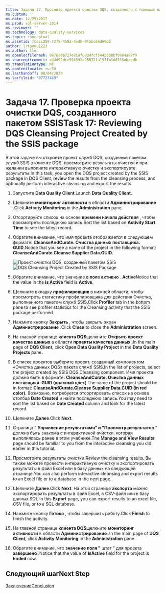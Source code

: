 ```yaml
---
title: Задача 17. Просмотр проекта очистки DQS, созданного с помощью пакета служб SSIS | Документация Майкрософт
ms.custom: ''
ms.date: 12/29/2017
ms.prod: sql-server-2014
ms.reviewer: ''
ms.technology: data-quality-services
ms.topic: conceptual
ms.assetid: fc6cc258-72f5-4593-8edb-9f5bc66de9db
author: lrtoyou1223
ms.author: lle
ms.openlocfilehash: 0876a0b727e810f8834fcf5445958bf9884a87f9
ms.sourcegitcommit: ad4d92dce894592a259721a1571b1d8736abacdb
ms.translationtype: MT
ms.contentlocale: ru-RU
ms.lasthandoff: 08/04/2020
ms.locfileid: "87727489"
---
```

# <a name="task-17-reviewing-dqs-cleansing-project-created-by-the-ssis-package"></a><span data-ttu-id="1f8ea-102">Задача 17. Проверка проекта очистки DQS, созданного пакетом SSIS</span><span class="sxs-lookup"><span data-stu-id="1f8ea-102">Task 17: Reviewing DQS Cleansing Project Created by the SSIS package</span></span>
  <span data-ttu-id="1f8ea-103">В этой задаче вы откроете проект служб DQS, созданный пакетом служб SSIS в клиенте DQS, просмотрите результаты очистки и при желании выполните интерактивную очистку и экспортируете результаты.</span><span class="sxs-lookup"><span data-stu-id="1f8ea-103">In this task, you open the DQS project created by the SSIS package in DQS Client, review the results from the cleansing process, and optionally perform interactive cleansing and export the results.</span></span>  
  
1.  <span data-ttu-id="1f8ea-104">Запустите **Data Quality Client**.</span><span class="sxs-lookup"><span data-stu-id="1f8ea-104">Launch **Data Quality Client**.</span></span>  
  
2.  <span data-ttu-id="1f8ea-105">Щелкните **мониторинг активности** в области **Администрирование** .</span><span class="sxs-lookup"><span data-stu-id="1f8ea-105">Click **Activity Monitoring** in the **Administration** pane.</span></span>  
  
3.  <span data-ttu-id="1f8ea-106">Отсортируйте список на основе **времени начала действия** , чтобы просмотреть последнюю запись.</span><span class="sxs-lookup"><span data-stu-id="1f8ea-106">Sort the list based on **Activity Start Time** to see the latest record.</span></span>  
  
4.  <span data-ttu-id="1f8ea-107">Обратите внимание, что имя проекта отображается в следующем формате: **CleanseAndCurate. Очистка данных поставщика. GUID**.</span><span class="sxs-lookup"><span data-stu-id="1f8ea-107">Notice that you see a name of the project in the following format: **CleanseAndCurate.Cleanse Supplier Data.GUID**.</span></span>  
  
     <span data-ttu-id="1f8ea-108">![Проект очистки DQS, созданный пакетом SSIS](../../2014/tutorials/media/et-reviewingdqscpcreatedbythessispackage.jpg "Проект очистки DQS, созданный пакетом SSIS")</span><span class="sxs-lookup"><span data-stu-id="1f8ea-108">![DQS Cleansing Project Created by SSIS Package](../../2014/tutorials/media/et-reviewingdqscpcreatedbythessispackage.jpg "DQS Cleansing Project Created by SSIS Package")</span></span>  
  
5.  <span data-ttu-id="1f8ea-109">Обратите внимание, что значение **в поле активно** . **Active**</span><span class="sxs-lookup"><span data-stu-id="1f8ea-109">Notice that the value in the **Is Active** field is **Active**.</span></span>  
  
6.  <span data-ttu-id="1f8ea-110">Щелкните вкладку **профилировщик** в нижней области, чтобы просмотреть статистику профилировщика для действия Очистка, выполненного пакетом служб SSIS.</span><span class="sxs-lookup"><span data-stu-id="1f8ea-110">Click **Profiler** tab in the bottom pane to see profiler statistics for the Cleansing activity that the SSIS package performed.</span></span>  
  
7.  <span data-ttu-id="1f8ea-111">Нажмите кнопку **Закрыть** , чтобы закрыть экран **Администрирование** .</span><span class="sxs-lookup"><span data-stu-id="1f8ea-111">Click **Close** to close the **Administration** screen.</span></span>  
  
8.  <span data-ttu-id="1f8ea-112">На главной странице **клиента DQS**щелкните **Открыть проект качества данных** в области **проекты качества данных** .</span><span class="sxs-lookup"><span data-stu-id="1f8ea-112">In the main page of **DQS Client**, click **Open Data Quality Project** in the **Data Quality Projects** pane.</span></span>  
  
9. <span data-ttu-id="1f8ea-113">В списке проектов выберите проект, созданный компонентом «Очистка данных DQS» пакета служб SSIS.</span><span class="sxs-lookup"><span data-stu-id="1f8ea-113">In the list of projects, select the project created by SSIS DQS Cleansing component.</span></span> <span data-ttu-id="1f8ea-114">Имя проекта должно быть в формате: **CleanseAndCurate. Очистка данных поставщика. GUID (красный цвет)**.</span><span class="sxs-lookup"><span data-stu-id="1f8ea-114">The name of the project should be in format:  **CleanseAndCurate.Cleanse Supplier Data.GUID (in red color)**.</span></span> <span data-ttu-id="1f8ea-115">Возможно, потребуется отсортировать список на основе столбца **Date Created** и найти последнюю запись.</span><span class="sxs-lookup"><span data-stu-id="1f8ea-115">You may need to sort the list based on **Date Created** column and look for the latest record.</span></span>  
  
10. <span data-ttu-id="1f8ea-116">Щелкните **Далее**.</span><span class="sxs-lookup"><span data-stu-id="1f8ea-116">Click **Next**.</span></span>  
  
11. <span data-ttu-id="1f8ea-117">Страница " **Управление результатами" и "Просмотр результатов** " должна быть знакома с интерактивной очистки, которая выполнялась ранее в этом учебнике.</span><span class="sxs-lookup"><span data-stu-id="1f8ea-117">The **Manage and View Results** page should be familiar to you from the interactive cleansing you did earlier in this tutorial.</span></span>  
  
12. <span data-ttu-id="1f8ea-118">Просмотрите результаты очистки.</span><span class="sxs-lookup"><span data-stu-id="1f8ea-118">Review the cleansing results.</span></span> <span data-ttu-id="1f8ea-119">Вы также можете провести интерактивную очистку и экспортировать результаты в файл Excel или в базу данных на следующей странице.</span><span class="sxs-lookup"><span data-stu-id="1f8ea-119">You can also perform interactive cleansing and export results to an Excel file or to a database in the next page.</span></span>  
  
13. <span data-ttu-id="1f8ea-120">Щелкните **Далее**.</span><span class="sxs-lookup"><span data-stu-id="1f8ea-120">Click **Next**.</span></span> <span data-ttu-id="1f8ea-121">На этой странице **экспорта** можно экспортировать результаты в файл Excel, в CSV-файл или в базу данных SQL.</span><span class="sxs-lookup"><span data-stu-id="1f8ea-121">In this **Export** page, you can export results to an excel file, CSV file, or to a SQL database.</span></span>  
  
14. <span data-ttu-id="1f8ea-122">Нажмите кнопку **Готово** , чтобы завершить работу.</span><span class="sxs-lookup"><span data-stu-id="1f8ea-122">Click **Finish** to finish the activity.</span></span>  
  
15. <span data-ttu-id="1f8ea-123">На главной странице **клиента DQS**щелкните **мониторинг активности** в области **Администрирование** .</span><span class="sxs-lookup"><span data-stu-id="1f8ea-123">In the main page of **DQS Client**, click **Activity Monitoring** in the **Administration** pane.</span></span>  
  
16. <span data-ttu-id="1f8ea-124">Обратите внимание, что **значение поля "** штат \" для проекта **завершено** .</span><span class="sxs-lookup"><span data-stu-id="1f8ea-124">Notice that the value of **IsActive** field for the project is **Ended** now.</span></span>  
  
## <a name="next-step"></a><span data-ttu-id="1f8ea-125">Следующий шаг</span><span class="sxs-lookup"><span data-stu-id="1f8ea-125">Next Step</span></span>  
 [<span data-ttu-id="1f8ea-126">Заключение</span><span class="sxs-lookup"><span data-stu-id="1f8ea-126">Conclusion</span></span>](../../2014/tutorials/conclusion.md)  
  
  

